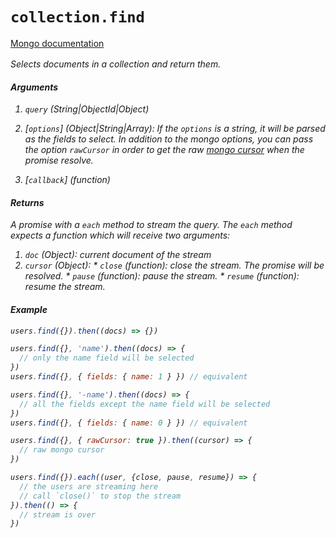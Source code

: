 # `collection.find`

[Mongo documentation <i class="fa fa-external-link" style="position: relative; top: 2px;" />](http://mongodb.github.io/node-mongodb-native/3.2/api/Collection.html#find)

Selects documents in a collection and return them.

#### Arguments

1. `query` *(String|ObjectId|Object)*

2. [`options`] *(Object|String|Array)*: If the `options` is a string, it will be parsed as the fields to select.
In addition to the mongo options, you can pass the option `rawCursor` in order to get the raw [mongo cursor](http://mongodb.github.io/node-mongodb-native/3.2/api/Cursor.html) when the promise resolve.

3. [`callback`] *(function)*

#### Returns

A promise with a `each` method to stream the query.
The `each` method expects a function which will receive two arguments:
  1. `doc` *(Object)*: current document of the stream
  2. `cursor` *(Object)*:
    * `close` *(function)*: close the stream. The promise will be resolved.
    * `pause` *(function)*: pause the stream.
    * `resume` *(function)*: resume the stream.

#### Example

```js
users.find({}).then((docs) => {})
```
```js
users.find({}, 'name').then((docs) => {
  // only the name field will be selected
})
users.find({}, { fields: { name: 1 } }) // equivalent

users.find({}, '-name').then((docs) => {
  // all the fields except the name field will be selected
})
users.find({}, { fields: { name: 0 } }) // equivalent
```
```js
users.find({}, { rawCursor: true }).then((cursor) => {
  // raw mongo cursor
})
```
```js
users.find({}).each((user, {close, pause, resume}) => {
  // the users are streaming here
  // call `close()` to stop the stream
}).then(() => {
  // stream is over
})
```
